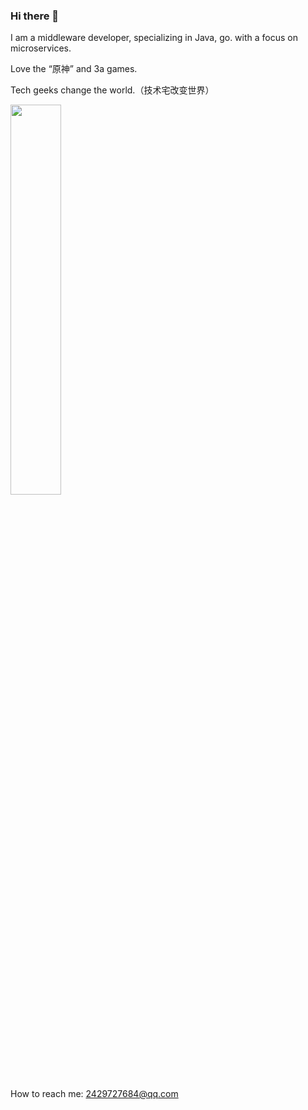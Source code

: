 ### Hi there 👋
I am a middleware developer, specializing in Java, go. with a focus on microservices.

Love the “原神” and 3a games.

Tech geeks change the world.（技术宅改变世界）

<img src="https://media4.giphy.com/media/omHPYZttAVAAw/giphy.gif?cid=790b76114f583e86e918df22739f176131aa47d6b2da8575&rid=giphy.gif&ct=g" height="40%" width="40%"></img>

How to reach me: 2429727684@qq.com

<!--
**LXPWing/LXPWing** is a ✨ _special_ ✨ repository because its `README.md` (this file) appears on your GitHub profile.

Here are some ideas to get you started:

- 🔭 I’m currently working on ...
- 🌱 I’m currently learning ...
- 👯 I’m looking to collaborate on ...
- 🤔 I’m looking for help with ...
- 💬 Ask me about ...
- 📫 How to reach me: ...
- 😄 Pronouns: ...
- ⚡ Fun fact: ...
-->
